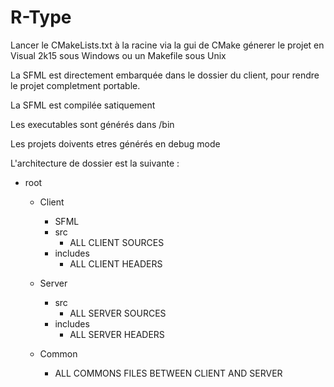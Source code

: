 # R-Type

Lancer le CMakeLists.txt à la racine via la gui de CMake génerer le projet en Visual 2k15 sous Windows ou un Makefile sous Unix

La SFML est directement embarquée dans le dossier du client, pour rendre le projet completment portable.

La SFML est compilée satiquement

Les executables sont générés dans /bin

Les projets doivents etres générés en debug mode

L'architecture de dossier est la suivante :

* root
  * Client
    * SFML
    * src
        * ALL CLIENT SOURCES
    * includes
        * ALL CLIENT HEADERS
  
  * Server
    * src
        * ALL SERVER SOURCES
    * includes
        * ALL SERVER HEADERS
  
  * Common
    * ALL COMMONS FILES BETWEEN CLIENT AND SERVER
